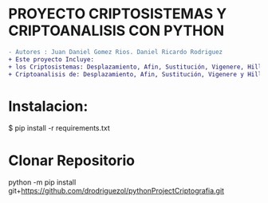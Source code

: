 # PROYECTO CRIPTOSISTEMAS Y CRIPTOANALISIS CON PYTHON
```diff
- Autores : Juan Daniel Gomez Rios. Daniel Ricardo Rodriguez
+ Este proyecto Incluye:
+ los Criptosistemas: Desplazamiento, Afin, Sustitución, Vigenere, Hill, Permutación y Hill para imágenes.
+ Criptoanalisis de: Desplazamiento, Afin, Sustitución, Vigenere y Hill.

```
# Instalacion:
$ pip install -r requirements.txt
# Clonar Repositorio
 python -m pip install git+https://github.com/drodriguezol/pythonProjectCriptografia.git

